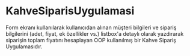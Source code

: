 # KahveSiparisUygulamasi
Form ekranı kullanılarak kullanıcıdan alınan müşteri bilgileri ve sipariş bilgilerini (adet, fiyat, ek özellikler vs.) listbox'a detaylı olarak yazdırarak siparişin toplam fiyatını hesaplayan OOP kullanılmış bir Kahve Sipariş Uygulamasıdır.
